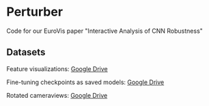 # Perturber

Code for our EuroVis paper "Interactive Analysis of CNN Robustness"

## Datasets

Feature visualizations: [Google Drive](https://drive.google.com/drive/folders/1O25UpXYypcnX7ufHUvu3MKHMpVhqz7--?usp=sharing)

Fine-tuning checkpoints as saved models: [Google Drive](https://drive.google.com/drive/folders/16NCqljM9XEhtrtXowjIk17bxqzk7NRG7?usp=sharing)

Rotated cameraviews: [Google Drive](https://drive.google.com/file/d/1fFU6IlpwAM-5ObxdXiAaqvy0ctAt2JmB/view?usp=sharing)
